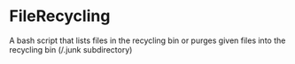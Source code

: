 # FileRecycling
A bash script that lists files in the recycling bin or purges given files into the recycling bin (/.junk subdirectory)
